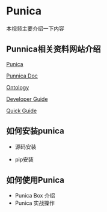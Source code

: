
# Punica

本视频主要介绍一下内容

## Punnica相关资料网站介绍

[Punica](#https://punica.ont.io/)

[Punnica Doc](#http://dev-docs.ont.io/#/docs-en/Punica/punica)

[Ontology](#http://dev-docs.ont.io/#/docs-en/DeveloperGuide/introduction)

[Developer Guide](#http://dev-docs.ont.io/#/docs-en/DeveloperGuide/00-developer-guide)

[Quick Guide](#http://dev-docs.ont.io/#/docs-en/Tutorials/00-dapp_development)


## 如何安装punica

- 源码安装

- pip安装

## 如何使用Punica

- Punica Box 介绍
- Punica 实战操作